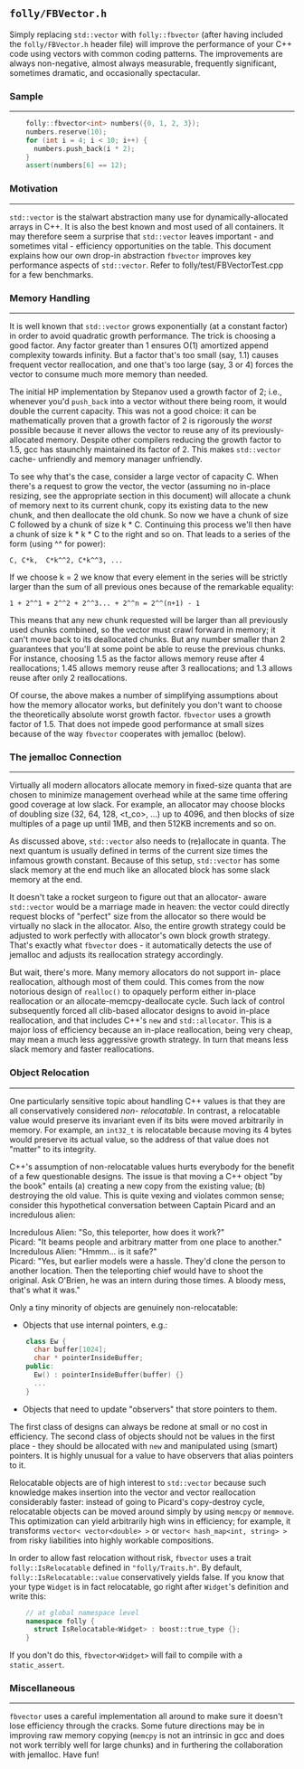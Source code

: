 `folly/FBVector.h`
------------------

Simply replacing `std::vector` with `folly::fbvector` (after
having included the `folly/FBVector.h` header file) will
improve the performance of your C++ code using vectors with
common coding patterns. The improvements are always non-negative,
almost always measurable, frequently significant, sometimes
dramatic, and occasionally spectacular.

### Sample
***
```cpp
    folly::fbvector<int> numbers({0, 1, 2, 3});
    numbers.reserve(10);
    for (int i = 4; i < 10; i++) {
      numbers.push_back(i * 2);
    }
    assert(numbers[6] == 12);
```
### Motivation
***

`std::vector` is the stalwart abstraction many use for
dynamically-allocated arrays in C++. It is also the best known
and most used of all containers. It may therefore seem a
surprise that `std::vector` leaves important - and sometimes
vital - efficiency opportunities on the table. This document
explains how our own drop-in abstraction `fbvector` improves key
performance aspects of `std::vector`. Refer to
folly/test/FBVectorTest.cpp for a few benchmarks.

### Memory Handling
***

It is well known that `std::vector` grows exponentially (at a
constant factor) in order to avoid quadratic growth performance.
The trick is choosing a good factor. Any factor greater than 1
ensures O(1) amortized append complexity towards infinity. But a
factor that's too small (say, 1.1) causes frequent vector reallocation, and
one that's too large (say, 3 or 4) forces the vector to consume much more
memory than needed.

The initial HP implementation by Stepanov used a
growth factor of 2; i.e., whenever you'd `push_back` into a vector
without there being room, it would double the current capacity. This
was not a good choice: it can be mathematically proven that a growth factor of
2 is rigorously the <i>worst</i> possible because it never allows the vector 
to reuse any of its previously-allocated memory. Despite other compilers
reducing the growth factor to 1.5, gcc has staunchly maintained its factor of
2. This makes `std::vector` cache- unfriendly and memory manager unfriendly.

To see why that's the case, consider a large vector of capacity C.
When there's a request to grow the vector, the vector
(assuming no in-place resizing, see the appropriate section in
this document) will allocate a chunk of memory next to its current chunk,
copy its existing data to the new chunk, and then deallocate the old chunk.
So now we have a chunk of size C followed by a chunk of size k * C. Continuing
this process we'll then have a chunk of size k * k * C to the right and so on.
That leads to a series of the form (using ^^ for power):

    C, C*k,  C*k^^2, C*k^^3, ...

If we choose k = 2 we know that every element in the series will
be strictly larger than the sum of all previous ones because of
the remarkable equality:

    1 + 2^^1 + 2^^2 + 2^^3... + 2^^n = 2^^(n+1) - 1

This means that any new chunk requested will be larger
than all previously used chunks combined, so the vector must
crawl forward in memory; it can't move back to its deallocated chunks.
But any number smaller than 2 guarantees that you'll at some point be 
able to reuse the previous chunks. For instance, choosing 1.5 as the factor
allows memory reuse after 4 reallocations; 1.45 allows memory reuse after 3
reallocations; and 1.3 allows reuse after only 2 reallocations.

Of course, the above makes a number of simplifying assumptions
about how the memory allocator works, but definitely you don't
want to choose the theoretically absolute worst growth factor.
`fbvector` uses a growth factor of 1.5. That does not impede good
performance at small sizes because of the way `fbvector`
cooperates with jemalloc (below).

### The jemalloc Connection
***

Virtually all modern allocators allocate memory in fixed-size
quanta that are chosen to minimize management overhead while at
the same time offering good coverage at low slack. For example, an
allocator may choose blocks of doubling size (32, 64, 128,
<t_co>, ...) up to 4096, and then blocks of size multiples of a
page up until 1MB, and then 512KB increments and so on.

As discussed above, `std::vector` also needs to (re)allocate in
quanta. The next quantum is usually defined in terms of the
current size times the infamous growth constant. Because of this
setup, `std::vector` has some slack memory at the end much like
an allocated block has some slack memory at the end.

It doesn't take a rocket surgeon to figure out that an allocator-
aware `std::vector` would be a marriage made in heaven: the
vector could directly request blocks of "perfect" size from the
allocator so there would be virtually no slack in the allocator.
Also, the entire growth strategy could be adjusted to work
perfectly with allocator's own block growth strategy. That's
exactly what `fbvector` does - it automatically detects the use
of jemalloc and adjusts its reallocation strategy accordingly.

But wait, there's more. Many memory allocators do not support in-
place reallocation, although most of them could. This comes from
the now notorious design of `realloc()` to opaquely perform
either in-place reallocation or an allocate-memcpy-deallocate
cycle. Such lack of control subsequently forced all clib-based
allocator designs to avoid in-place reallocation, and that
includes C++'s `new` and `std::allocator`. This is a major loss of
efficiency because an in-place reallocation, being very cheap,
may mean a much less aggressive growth strategy. In turn that
means less slack memory and faster reallocations.

### Object Relocation
***

One particularly sensitive topic about handling C++ values is
that they are all conservatively considered <i>non-
relocatable</i>. In contrast, a relocatable value would preserve
its invariant even if its bits were moved arbitrarily in memory.
For example, an `int32_t` is relocatable because moving its 4 bytes
would preserve its actual value, so the address of that value
does not "matter" to its integrity.

C++'s assumption of non-relocatable values hurts everybody for
the benefit of a few questionable designs. The issue is that
moving a C++ object "by the book" entails (a) creating a new copy
from the existing value; (b) destroying the old value. This is
quite vexing and violates common sense; consider this
hypothetical conversation between Captain Picard and an
incredulous alien:

Incredulous Alien: "So, this teleporter, how does it work?"<br>
Picard: "It beams people and arbitrary matter from one place to
another."<br> Incredulous Alien: "Hmmm... is it safe?"<br>
Picard: "Yes, but earlier models were a hassle. They'd clone the
person to another location. Then the teleporting chief would have
to shoot the original. Ask O'Brien, he was an intern during those
times. A bloody mess, that's what it was."

Only a tiny minority of objects are genuinely non-relocatable:

* Objects that use internal pointers, e.g.:
```cpp
    class Ew {
      char buffer[1024];
      char * pointerInsideBuffer;
    public:
      Ew() : pointerInsideBuffer(buffer) {}
      ...
    }
```
* Objects that need to update "observers" that store pointers to them.

The first class of designs can always be redone at small or no
cost in efficiency. The second class of objects should not be
values in the first place - they should be allocated with `new`
and manipulated using (smart) pointers. It is highly unusual for
a value to have observers that alias pointers to it.

Relocatable objects are of high interest to `std::vector` because
such knowledge makes insertion into the vector and vector
reallocation considerably faster: instead of going to Picard's
copy-destroy cycle, relocatable objects can be moved around
simply by using `memcpy` or `memmove`. This optimization can
yield arbitrarily high wins in efficiency; for example, it
transforms `vector< vector<double> >` or `vector< hash_map<int,
string> >` from risky liabilities into highly workable
compositions.

In order to allow fast relocation without risk, `fbvector` uses a
trait `folly::IsRelocatable` defined in `"folly/Traits.h"`. By default,
`folly::IsRelocatable::value` conservatively yields false. If
you know that your type `Widget` is in fact relocatable, go right
after `Widget`'s definition and write this:
```cpp
    // at global namespace level
    namespace folly {
      struct IsRelocatable<Widget> : boost::true_type {};
    }
```
If you don't do this, `fbvector<Widget>` will fail to compile
with a `static_assert`.

### Miscellaneous
***

`fbvector` uses a careful implementation all around to make
sure it doesn't lose efficiency through the cracks. Some future
directions may be in improving raw memory copying (`memcpy` is
not an intrinsic in gcc and does not work terribly well for
large chunks) and in furthering the collaboration with
jemalloc. Have fun!
